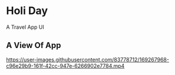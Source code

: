 # Holi Day

A Travel App UI

## A View Of App




https://user-images.githubusercontent.com/83778712/169267968-c96e29b9-161f-42cc-947e-6266902e7784.mp4

